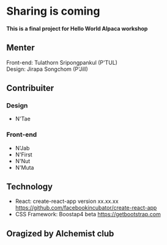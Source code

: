 # Sharing is coming
#### This is a final project for  Hello World Alpaca workshop


## Menter
Front-end: Tulathorn Sripongpankul (P'TUL)\
Design: Jirapa Songchom (P'Jill)

## Contribuiter
### Design 
* N'Tae
### Front-end
* N'Jab
* N'First
* N'Nut
* N'Muta

## Technology
* React: create-react-app version xx.xx.xx
  https://github.com/facebookincubator/create-react-app
* CSS Framework: Boostap4 beta
  https://getbootstrap.com

## Oragized by Alchemist club 